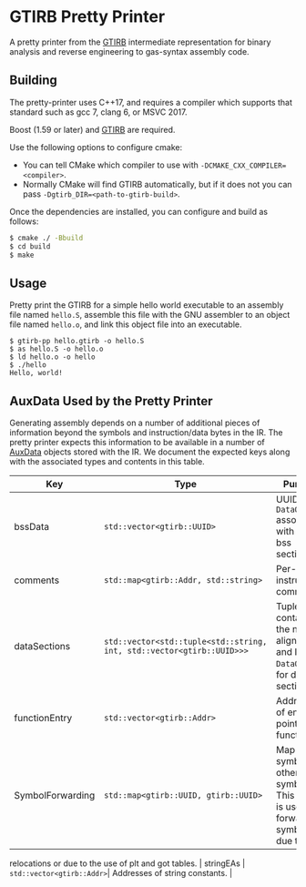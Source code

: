 GTIRB Pretty Printer
====================

A pretty printer from the [GTIRB](https://github.com/grammatech/gtirb)
intermediate representation for binary analysis and reverse
engineering to gas-syntax assembly code.

## Building

The pretty-printer uses C++17, and requires a compiler which supports
that standard such as gcc 7, clang 6, or MSVC 2017.

Boost (1.59 or later) and [GTIRB](https://github.com/grammatech/gtirb)
are required.

Use the following options to configure cmake:
- You can tell CMake which compiler to use with
  `-DCMAKE_CXX_COMPILER=<compiler>`.
- Normally CMake will find GTIRB automatically, but if it does not you
  can pass `-Dgtirb_DIR=<path-to-gtirb-build>`.

Once the dependencies are installed, you can configure and build as follows:

```bash
$ cmake ./ -Bbuild
$ cd build
$ make
```

## Usage

Pretty print the GTIRB for a simple hello world executable to an
assembly file named `hello.S`, assemble this file with the GNU
assembler to an object file named `hello.o`, and link this object file
into an executable.

```
$ gtirb-pp hello.gtirb -o hello.S
$ as hello.S -o hello.o
$ ld hello.o -o hello
$ ./hello
Hello, world!
```

## AuxData Used by the Pretty Printer

Generating assembly depends on a number of additional pieces of information
beyond the symbols and instruction/data bytes in the IR. The pretty printer
expects this information to be available in a number of
[AuxData](https://github.com/GrammaTech/gtirb/blob/master/README.md#auxiliary-data)
objects stored with the IR. We document the expected keys along with the
associated types and contents in this table.

| Key | Type | Purpose |
| --- | ---- | ------- |
| bssData           | `std::vector<gtirb::UUID>` | UUID of the `DataObject` associated with the bss section. |
| comments          | `std::map<gtirb::Addr, std::string>` | Per-instruction comments. |
| dataSections      | `std::vector<std::tuple<std::string, int, std::vector<gtirb::UUID>>>` | Tuples containing the name, alignment, and IDs of `DataObject`s for data sections. |
| functionEntry     | `std::vector<gtirb::Addr>` | Addresses of entry points of functions. |
| SymbolForwarding | `std::map<gtirb::UUID, gtirb::UUID>` | Map from symbols to other symbols. This table is used to forward symbols due to
relocations or due to the use of plt and got tables.
| stringEAs         | `std::vector<gtirb::Addr>`| Addresses of string constants. |
